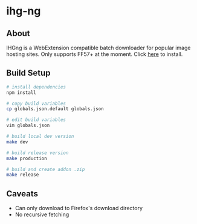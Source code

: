# ihg-ng

## About

IHGng is a WebExtension compatible batch downloader for popular image hosting sites. 
Only supports FF57+ at the moment.
Click [here](FIXME) to install.   

## Build Setup

``` bash
# install dependencies
npm install

# copy build variables
cp globals.json.default globals.json

# edit build variables
vim globals.json

# build local dev version
make dev

# build release version
make production

# build and create addon .zip
make release
```

## Caveats

* Can only download to Firefox's download directory
* No recursive fetching